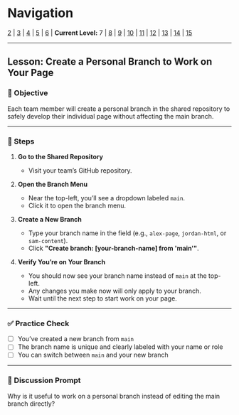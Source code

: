 # Navigation
[2](./github-collaboration-lv2.md) | [3](./github-collaboration-lv3.md) | [4](./github-collaboration-lv4.md) | [5](./github-collaboration-lv5.md) | [6](./github-collaboration-lv6.md) | **Current Level:** 7 | [8](./github-collaboration-lv8.md) | [9](./github-collaboration-lv9.md) | [10](./github-collaboration-lv10.md) | [11](./github-collaboration-lv11.md) | [12](./github-collaboration-lv12.md) | [13](./github-collaboration-lv13.md) | [14](./github-collaboration-lv14.md) | [15](./github-collaboration-lv15.md)

---

## Lesson: Create a Personal Branch to Work on Your Page

### 🎯 Objective

Each team member will create a personal branch in the shared repository to safely develop their individual page without affecting the main branch.

---

### 👣 Steps

1. **Go to the Shared Repository**

   * Visit your team’s GitHub repository.

2. **Open the Branch Menu**

   * Near the top-left, you’ll see a dropdown labeled `main`.
   * Click it to open the branch menu.

3. **Create a New Branch**

   * Type your branch name in the field (e.g., `alex-page`, `jordan-html`, or `sam-content`).
   * Click **"Create branch: \[your-branch-name] from 'main'"**.

4. **Verify You’re on Your Branch**

   * You should now see your branch name instead of `main` at the top-left.
   * Any changes you make now will only apply to your branch.
   * Wait until the next step to start work on your page.


---

### ✅ Practice Check

* [ ] You’ve created a new branch from `main`
* [ ] The branch name is unique and clearly labeled with your name or role
* [ ] You can switch between `main` and your new branch

---

### 💬 Discussion Prompt

Why is it useful to work on a personal branch instead of editing the main branch directly?
